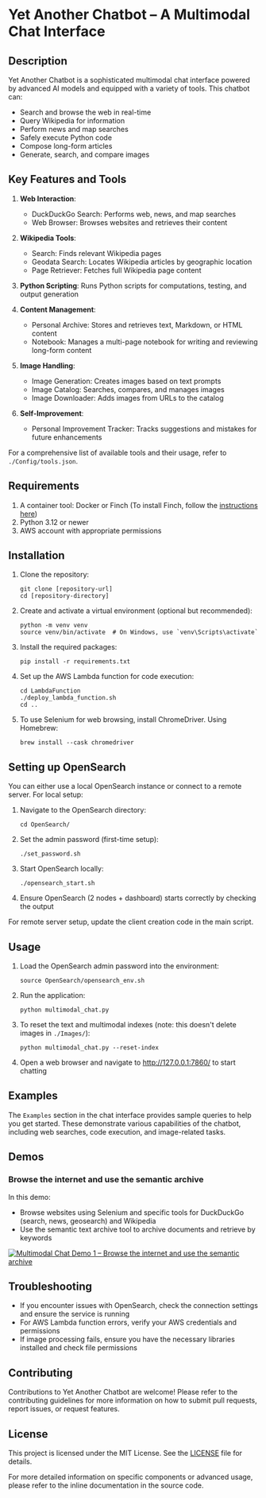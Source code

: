 # Yet Another Chatbot – A Multimodal Chat Interface

## Description

Yet Another Chatbot is a sophisticated multimodal chat interface powered by advanced AI models and equipped with a variety of tools. This chatbot can:

- Search and browse the web in real-time
- Query Wikipedia for information
- Perform news and map searches
- Safely execute Python code
- Compose long-form articles
- Generate, search, and compare images

## Key Features and Tools

1. **Web Interaction**:
   - DuckDuckGo Search: Performs web, news, and map searches
   - Web Browser: Browses websites and retrieves their content

2. **Wikipedia Tools**:
   - Search: Finds relevant Wikipedia pages
   - Geodata Search: Locates Wikipedia articles by geographic location
   - Page Retriever: Fetches full Wikipedia page content

3. **Python Scripting**: Runs Python scripts for computations, testing, and output generation

4. **Content Management**:
   - Personal Archive: Stores and retrieves text, Markdown, or HTML content
   - Notebook: Manages a multi-page notebook for writing and reviewing long-form content

5. **Image Handling**:
   - Image Generation: Creates images based on text prompts
   - Image Catalog: Searches, compares, and manages images
   - Image Downloader: Adds images from URLs to the catalog

6. **Self-Improvement**:
   - Personal Improvement Tracker: Tracks suggestions and mistakes for future enhancements

For a comprehensive list of available tools and their usage, refer to `./Config/tools.json`.

## Requirements

1. A container tool: Docker or Finch (To install Finch, follow the [instructions here](https://runfinch.com/))
2. Python 3.12 or newer
3. AWS account with appropriate permissions

## Installation

1. Clone the repository:
   ```
   git clone [repository-url]
   cd [repository-directory]
   ```

2. Create and activate a virtual environment (optional but recommended):
   ```
   python -m venv venv
   source venv/bin/activate  # On Windows, use `venv\Scripts\activate`
   ```

3. Install the required packages:
   ```
   pip install -r requirements.txt
   ```

4. Set up the AWS Lambda function for code execution:
   ```
   cd LambdaFunction
   ./deploy_lambda_function.sh
   cd ..
   ```

5. To use Selenium for web browsing, install ChromeDriver. Using Homebrew:
   ```
   brew install --cask chromedriver
   ```

## Setting up OpenSearch

You can either use a local OpenSearch instance or connect to a remote server. For local setup:

1. Navigate to the OpenSearch directory:
   ```
   cd OpenSearch/
   ```

2. Set the admin password (first-time setup):
   ```
   ./set_password.sh
   ```

3. Start OpenSearch locally:
   ```
   ./opensearch_start.sh
   ```

4. Ensure OpenSearch (2 nodes + dashboard) starts correctly by checking the output

For remote server setup, update the client creation code in the main script.

## Usage

1. Load the OpenSearch admin password into the environment:
   ```
   source OpenSearch/opensearch_env.sh
   ```

2. Run the application:
   ```
   python multimodal_chat.py
   ```

3. To reset the text and multimodal indexes (note: this doesn't delete images in `./Images/`):
   ```
   python multimodal_chat.py --reset-index
   ```

4. Open a web browser and navigate to http://127.0.0.1:7860/ to start chatting

## Examples

The `Examples` section in the chat interface provides sample queries to help you get started. These demonstrate various capabilities of the chatbot, including web searches, code execution, and image-related tasks.

## Demos

### Browse the internet and use the semantic archive

In this demo:
- Browse websites using Selenium and specific tools for DuckDuckGo (search, news, geosearch) and Wikipedia
- Use the semantic text archive tool to archive documents and retrieve by keywords

[![Multimodal Chat Demo 1 – Browse the internet and use the semantic archive](https://img.youtube.com/vi/4ZzYwmltEk4/0.jpg)](https://www.youtube.com/watch?v=4ZzYwmltEk4)

## Troubleshooting

- If you encounter issues with OpenSearch, check the connection settings and ensure the service is running
- For AWS Lambda function errors, verify your AWS credentials and permissions
- If image processing fails, ensure you have the necessary libraries installed and check file permissions

## Contributing

Contributions to Yet Another Chatbot are welcome! Please refer to the contributing guidelines for more information on how to submit pull requests, report issues, or request features.

## License

This project is licensed under the MIT License. See the [LICENSE](LICENSE) file for details.

For more detailed information on specific components or advanced usage, please refer to the inline documentation in the source code.
